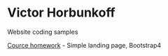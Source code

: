 # Victor Horbunkoff
Website coding samples

[Cource homework](https://horbunkoff.github.io/blob/master/Learning%20Cource%20Site/ "Simple landing page, bootstrap") - Simple landing page, Bootstrap4
